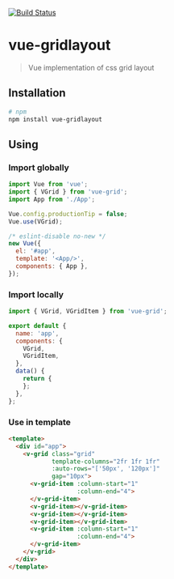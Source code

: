 [![Build Status](https://travis-ci.org/manico/vue-gridlayout.svg?branch=master)](https://travis-ci.org/manico/vue-gridlayout)

# vue-gridlayout

> Vue implementation of css grid layout

## Installation

```bash
# npm
npm install vue-gridlayout
```

## Using

### Import globally

```javascript
import Vue from 'vue';
import { VGrid } from 'vue-grid';
import App from './App';

Vue.config.productionTip = false;
Vue.use(VGrid);

/* eslint-disable no-new */
new Vue({
  el: '#app',
  template: '<App/>',
  components: { App },
});
```

### Import locally

```javascript
import { VGrid, VGridItem } from 'vue-grid';

export default {
  name: 'app',
  components: {
    VGrid,
    VGridItem,
  },
  data() {
    return {
    };
  },
};
```

### Use in template

```html
<template>
  <div id="app">
    <v-grid class="grid"
            template-columns="2fr 1fr 1fr"
            :auto-rows="['50px', '120px']"
            gap="10px">
      <v-grid-item :column-start="1"
                   :column-end="4">
      </v-grid-item>
      <v-grid-item></v-grid-item>
      <v-grid-item></v-grid-item>
      <v-grid-item></v-grid-item>
      <v-grid-item :column-start="1"
                   :column-end="4">
      </v-grid-item>
    </v-grid>
  </div>
</template>
```
